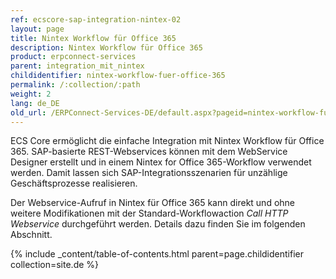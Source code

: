 ```yaml
---
ref: ecscore-sap-integration-nintex-02
layout: page
title: Nintex Workflow für Office 365
description: Nintex Workflow für Office 365
product: erpconnect-services
parent: integration_mit_nintex
childidentifier: nintex-workflow-fuer-office-365
permalink: /:collection/:path
weight: 2
lang: de_DE
old_url: /ERPConnect-Services-DE/default.aspx?pageid=nintex-workflow-fuer-office-365
---
```


ECS Core ermöglicht die einfache Integration mit Nintex Workflow für Office 365. 
SAP-basierte REST-Webservices können mit dem WebService Designer erstellt und in einem Nintex for Office 365-Workflow verwendet werden. Damit lassen sich SAP-Integrationsszenarien für unzählige Geschäftsprozesse realisieren.

Der Webservice-Aufruf in Nintex für Office 365 kann direkt und ohne weitere Modifikationen mit der Standard-Workflowaction *Call HTTP Webservice* durchgeführt werden. Details dazu finden Sie im folgenden Abschnitt.    

{% include _content/table-of-contents.html parent=page.childidentifier collection=site.de %}